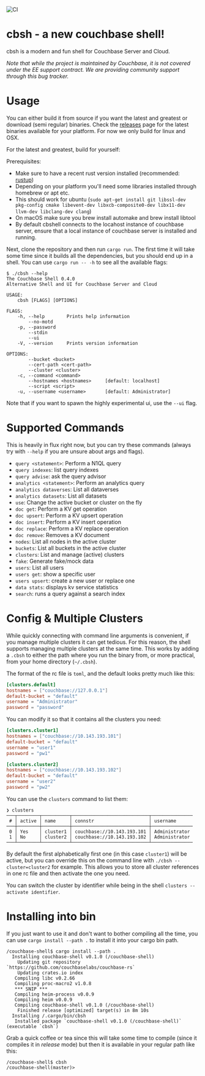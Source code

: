 ![CI](https://github.com/couchbaselabs/couchbase-shell/workflows/CI/badge.svg)

# cbsh - a new couchbase shell!

cbsh is a modern and fun shell for Couchbase Server and Cloud.

*Note that while the project is maintained by Couchbase, it is not covered under the EE support contract. We are providing community support through this bug tracker.*

# Usage

You can either build it from source if you want the latest and greatest or download (semi regular) binaries. Check the
[releases](https://github.com/couchbaselabs/couchbase-shell/releases) page for the latest binaries available for
your platform. For now we only build for linux and OSX.

For the latest and greatest, build for yourself:

Prerequisites:

 - Make sure to have a recent rust version installed (recommended: [rustup](https://rustup.rs/))
 - Depending on your platform you'll need some libraries installed through homebrew or apt etc.
 - This should work for ubuntu (`sudo apt-get install git libssl-dev pkg-config cmake libevent-dev libxcb-composite0-dev libx11-dev llvm-dev libclang-dev clang`)
 - On macOS make sure you brew install automake and brew install libtool
 - By default cbshell connects to the locahost instance of couchbase server, ensure that a local instance of couchbase       server is installed and running.


Next, clone the repository and then run `cargo run`. The first time it will take some time since it builds all the dependencies, but you should end up in a shell. You can use `cargo run -- -h` to see all the available flags:

```
$ ./cbsh --help
The Couchbase Shell 0.4.0
Alternative Shell and UI for Couchbase Server and Cloud

USAGE:
    cbsh [FLAGS] [OPTIONS]

FLAGS:
    -h, --help        Prints help information
        --no-motd
    -p, --password
        --stdin
        --ui
    -V, --version     Prints version information

OPTIONS:
        --bucket <bucket>
        --cert-path <cert-path>
        --cluster <cluster>
    -c, --command <command>
        --hostnames <hostnames>     [default: localhost]
        --script <script>
    -u, --username <username>       [default: Administrator]

```

Note that if you want to spawn the highly experimental ui, use the `--ui` flag.

# Supported Commands

This is heavily in flux right now, but you can try these commands (always try with `--help` if you are unsure about args and flags).

 - `query <statement>`: Perform a N1QL query
 - `query indexes`: list query indexes
 - `query advise`: ask the query advisor
 - `analytics <statement>`: Perform an analytics query
 - `analytics dataverses`: List all dataverses
 - `analytics datasets`: List all datasets
 - `use`: Change the active bucket or cluster on the fly
 - `doc get`: Perform a KV get operation
 - `doc upsert`: Perform a KV upsert operation
 - `doc insert`: Perform a KV insert operation
 - `doc replace`: Perform a KV replace operation
 - `doc remove`: Removes a KV document
 - `nodes`: List all nodes in the active cluster
 - `buckets`: List all buckets in the active cluster
 - `clusters`: List and manage (active) clusters
 - `fake`: Generate fake/mock data
 - `users`: List all users
 - `users get`: show a specific user
 - `users upsert`: create a new user or replace one
 - `data stats`: displays kv service statistics
 - `search`: runs a query against a search index

# Config & Multiple Clusters

While quickly connecting with command line arguments is convenient, if you manage multiple clusters it can get tedious. For this reason, the shell supports managing multiple clusters at the same time. This works by adding a `.cbsh` to either the path where you run the binary from, or more practical, from your home directory (`~/.cbsh`).

The format of the rc file is `toml`, and the default looks pretty much like this:

```toml
[clusters.default]
hostnames = ["couchbase://127.0.0.1"]
default-bucket = "default"
username = "Administrator"
password = "password"
```

You can modify it so that it contains all the clusters you need:

```toml
[clusters.cluster1]
hostnames = ["couchbase://10.143.193.101"]
default-bucket = "default"
username = "user1"
password = "pw1"

[clusters.cluster2]
hostnames = ["couchbase://10.143.193.102"]
default-bucket = "default"
username = "user2"
password = "pw2"
```

You can use the `clusters` command to list them:

```
❯ clusters
───┬────────┬──────────┬────────────────────────────┬───────────────
 # │ active │ name     │ connstr                    │ username 
───┼────────┼──────────┼────────────────────────────┼───────────────
 0 │ Yes    │ cluster1 │ couchbase://10.143.193.101 │ Administrator 
 1 │ No     │ cluster2 │ couchbase://10.143.193.102 │ Administrator 
───┴────────┴──────────┴────────────────────────────┴───────────────
```

By default the first alphabetically first one (in this case `cluster1`) will be active, but you can override this on the command line with `./cbsh --cluster=cluster2` for example. This allows you to store all cluster references in one rc file and then activate the one you need.

You can switch the cluster by identifier while being in the shell `clusters --activate identifier`.

# Installing into bin

If you just want to use it and don't want to bother compiling all the time, you can use `cargo install --path .` to install it into your cargo bin path.

```
/couchbase-shell$ cargo install --path .
  Installing couchbase-shell v0.1.0 (/couchbase-shell)
    Updating git repository `https://github.com/couchbaselabs/couchbase-rs`
    Updating crates.io index
   Compiling libc v0.2.66
   Compiling proc-macro2 v1.0.8
   *** SNIP ***
   Compiling heim-process v0.0.9
   Compiling heim v0.0.9
   Compiling couchbase-shell v0.1.0 (/couchbase-shell)
    Finished release [optimized] target(s) in 8m 10s
  Installing /.cargo/bin/cbsh
   Installed package `couchbase-shell v0.1.0 (/couchbase-shell)` (executable `cbsh`)
```

Grab a quick coffee or tea since this will take some time to compile (since it compiles it in *release* mode) but then it is available in your regular path like this:

```
/couchbase-shell$ cbsh
/couchbase-shell(master)> 
```

